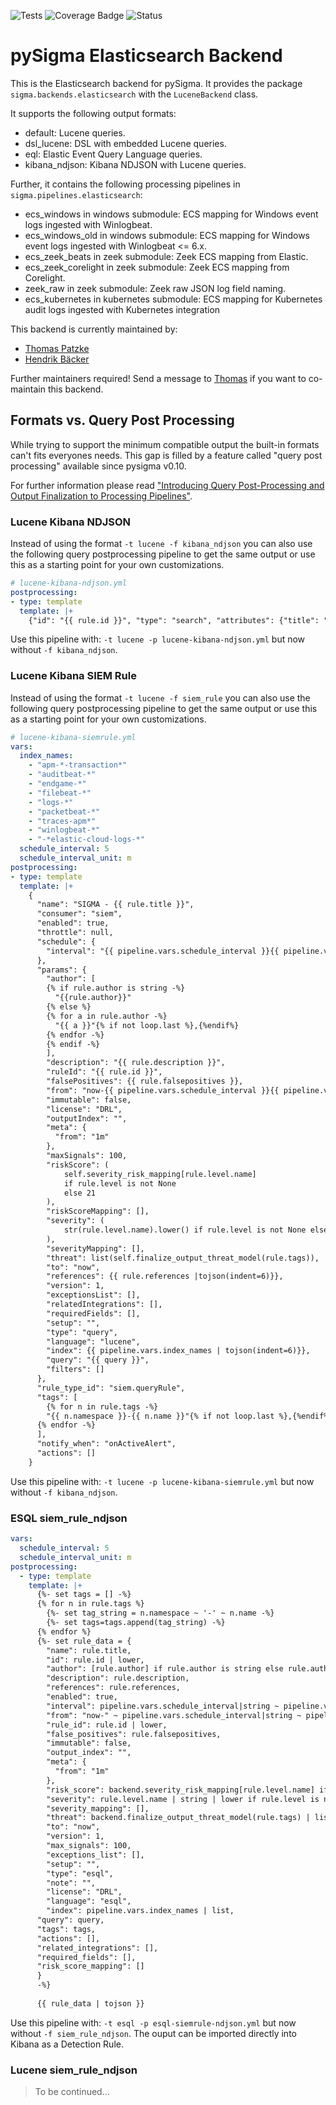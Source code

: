 ![Tests](https://github.com/SigmaHQ/pySigma-backend-elasticsearch/actions/workflows/test.yml/badge.svg)
![Coverage
Badge](https://img.shields.io/endpoint?url=https://gist.githubusercontent.com/thomaspatzke/3c445ef26310e9f2d2ca09c697db1c71/raw/SigmaHQ-pySigma-backend-elasticsearch.json)
![Status](https://img.shields.io/badge/Status-release-green)

# pySigma Elasticsearch Backend

This is the Elasticsearch backend for pySigma. It provides the package `sigma.backends.elasticsearch` with the `LuceneBackend` class.

It supports the following output formats:

* default: Lucene queries.
* dsl_lucene: DSL with embedded Lucene queries.
* eql: Elastic Event Query Language queries.
* kibana_ndjson: Kibana NDJSON with Lucene queries.

Further, it contains the following processing pipelines in `sigma.pipelines.elasticsearch`:

* ecs_windows in windows submodule: ECS mapping for Windows event logs ingested with Winlogbeat.
* ecs_windows_old in windows submodule: ECS mapping for Windows event logs ingested with Winlogbeat <= 6.x.
* ecs_zeek_beats in zeek submodule: Zeek ECS mapping from Elastic.
* ecs_zeek_corelight in zeek submodule: Zeek ECS mapping from Corelight.
* zeek_raw in zeek submodule: Zeek raw JSON log field naming.
* ecs_kubernetes in kubernetes submodule: ECS mapping for Kubernetes audit logs ingested with Kubernetes integration

This backend is currently maintained by:

* [Thomas Patzke](https://github.com/SigmaHQ/)
* [Hendrik Bäcker](https://github.com/andurin)

Further maintainers required! Send a message to [Thomas](mailto:thomas@patzke.org) if you want to co-maintain this
backend.

## Formats vs. Query Post Processing

While trying to support the minimum compatible output the built-in formats can't fits everyones needs. This gap is filled by a feature called "query post processing" available since pysigma v0.10.

For further information please read ["Introducing Query Post-Processing and Output Finalization to Processing Pipelines"](https://medium.com/sigma-hq/introducing-query-post-processing-and-output-finalization-to-processing-pipelines-4bfe74087ac1).

### Lucene Kibana NDJSON

Instead of using the format `-t lucene -f kibana_ndjson` you can also use the following query postprocessing pipeline
to get the same output or use this as a starting point for your own customizations.

```yaml
# lucene-kibana-ndjson.yml
postprocessing:
- type: template
  template: |+
    {"id": "{{ rule.id }}", "type": "search", "attributes": {"title": "SIGMA - {{ rule.title }}", "description": "{{ rule.description }}", "hits": 0, "columns": [], "sort": ["@timestamp", "desc"], "version": 1, "kibanaSavedObjectMeta": {"searchSourceJSON": "{\"index\": \"beats-*\", \"filter\": [], \"highlight\": {\"pre_tags\": [\"@kibana-highlighted-field@\"], \"post_tags\": [\"@/kibana-highlighted-field@\"], \"fields\": {\"*\": {}}, \"require_field_match\": false, \"fragment_size\": 2147483647}, \"query\": {\"query_string\": {\"query\": \"{{ query }}\", \"analyze_wildcard\": true}}}"}}, "references": [{"id": "beats-*", "name": "kibanaSavedObjectMeta.searchSourceJSON.index", "type": "index-pattern"}]}
```

Use this pipeline with: `-t lucene -p lucene-kibana-ndjson.yml` but now without `-f kibana_ndjson`.

### Lucene Kibana SIEM Rule

Instead of using the format `-t lucene -f siem_rule` you can also use the following query postprocessing pipeline
to get the same output or use this as a starting point for your own customizations.

```yaml
# lucene-kibana-siemrule.yml
vars:
  index_names: 
    - "apm-*-transaction*"
    - "auditbeat-*"
    - "endgame-*"
    - "filebeat-*"
    - "logs-*"
    - "packetbeat-*"
    - "traces-apm*"
    - "winlogbeat-*"
    - "-*elastic-cloud-logs-*"
  schedule_interval: 5
  schedule_interval_unit: m
postprocessing:
- type: template
  template: |+
    {
      "name": "SIGMA - {{ rule.title }}",
      "consumer": "siem",
      "enabled": true,
      "throttle": null,
      "schedule": {
        "interval": "{{ pipeline.vars.schedule_interval }}{{ pipeline.vars.schedule_interval_unit }}"
      },
      "params": {
        "author": [
        {% if rule.author is string -%}
          "{{rule.author}}"
        {% else %}
        {% for a in rule.author -%}
          "{{ a }}"{% if not loop.last %},{%endif%}
        {% endfor -%}
        {% endif -%} 
        ],
        "description": "{{ rule.description }}",
        "ruleId": "{{ rule.id }}",
        "falsePositives": {{ rule.falsepositives }},
        "from": "now-{{ pipeline.vars.schedule_interval }}{{ pipeline.vars.schedule_interval_unit }}",
        "immutable": false,
        "license": "DRL",
        "outputIndex": "",
        "meta": {
          "from": "1m"
        },
        "maxSignals": 100,
        "riskScore": (
            self.severity_risk_mapping[rule.level.name]
            if rule.level is not None
            else 21
        ),
        "riskScoreMapping": [],
        "severity": (
            str(rule.level.name).lower() if rule.level is not None else "low"
        ),
        "severityMapping": [],
        "threat": list(self.finalize_output_threat_model(rule.tags)),
        "to": "now",
        "references": {{ rule.references |tojson(indent=6)}},
        "version": 1,
        "exceptionsList": [],
        "relatedIntegrations": [],
        "requiredFields": [],
        "setup": "",
        "type": "query",
        "language": "lucene",
        "index": {{ pipeline.vars.index_names | tojson(indent=6)}},
        "query": "{{ query }}",
        "filters": []
      },
      "rule_type_id": "siem.queryRule",
      "tags": [
        {% for n in rule.tags -%}
        "{{ n.namespace }}-{{ n.name }}"{% if not loop.last %},{%endif%}
      {% endfor -%}
      ],
      "notify_when": "onActiveAlert",
      "actions": []
    }
```

Use this pipeline with: `-t lucene -p lucene-kibana-siemrule.yml` but now without `-f kibana_ndjson`.

### ESQL siem_rule_ndjson
```yaml
vars:
  schedule_interval: 5
  schedule_interval_unit: m
postprocessing:
  - type: template
    template: |+
      {%- set tags = [] -%}
      {% for n in rule.tags %}
        {%- set tag_string = n.namespace ~ '-' ~ n.name -%}
        {%- set tags=tags.append(tag_string) -%}
      {% endfor %}
      {%- set rule_data = {
        "name": rule.title,
        "id": rule.id | lower,
        "author": [rule.author] if rule.author is string else rule.author,
        "description": rule.description,
        "references": rule.references,
        "enabled": true,
        "interval": pipeline.vars.schedule_interval|string ~ pipeline.vars.schedule_interval_unit,
        "from": "now-" ~ pipeline.vars.schedule_interval|string ~ pipeline.vars.schedule_interval_unit,
        "rule_id": rule.id | lower,
        "false_positives": rule.falsepositives,
        "immutable": false,
        "output_index": "",
        "meta": {
          "from": "1m"
        },
        "risk_score": backend.severity_risk_mapping[rule.level.name] if rule.level is not none else 21, 
        "severity": rule.level.name | string | lower if rule.level is not none else "low",
        "severity_mapping": [],
        "threat": backend.finalize_output_threat_model(rule.tags) | list,
        "to": "now",
        "version": 1,
        "max_signals": 100,
        "exceptions_list": [],
        "setup": "",
        "type": "esql",
        "note": "",
        "license": "DRL",
        "language": "esql",
        "index": pipeline.vars.index_names | list,
      "query": query,
      "tags": tags,
      "actions": [],
      "related_integrations": [],
      "required_fields": [],
      "risk_score_mapping": []
      }
      -%}
      
      {{ rule_data | tojson }}
```
Use this pipeline with: `-t esql -p esql-siemrule-ndjson.yml` but now without `-f siem_rule_ndjson`.
The ouput can be imported directly into Kibana as a Detection Rule.

### Lucene siem_rule_ndjson

> To be continued...
